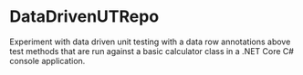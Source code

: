 # DataDrivenUTRepo
 Experiment with data driven unit testing with a data row annotations above test methods that are run against a basic calculator class in a .NET Core C# console application.
